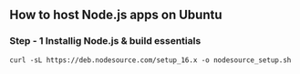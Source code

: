 ## How to host Node.js apps on Ubuntu

### Step - 1 Installig Node.js & build essentials
```
curl -sL https://deb.nodesource.com/setup_16.x -o nodesource_setup.sh
```